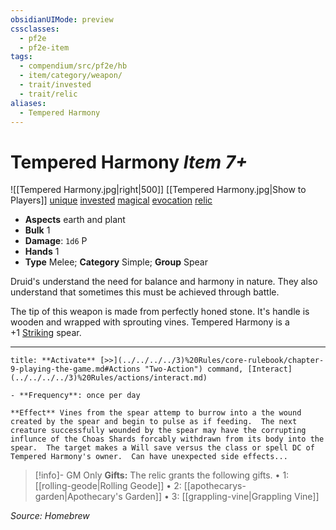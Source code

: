 ```yaml
---
obsidianUIMode: preview
cssclasses:
  - pf2e
  - pf2e-item
tags:
  - compendium/src/pf2e/hb
  - item/category/weapon/
  - trait/invested
  - trait/relic
aliases:
  - Tempered Harmony
---
```

# Tempered Harmony *Item 7+*  
![[Tempered Harmony.jpg|right|500]]
[[Tempered Harmony.jpg|Show to Players]]
[unique](unique.md)  [invested](invested.md)  [magical](magical.md)  [evocation](evocation.md)  [relic](rules/traits/relic.md "Relic Item Trait") 

- **Aspects** earth and plant
- **Bulk** 1
- **Damage**: `1d6` P
- **Hands** 1
- **Type** Melee; **Category** Simple; **Group** Spear

Druid's understand the need for balance and harmony in nature.  They also understand that sometimes this must be achieved through battle.

The tip of this weapon is made from perfectly honed stone.  It's handle is wooden and wrapped with sprouting vines.  Tempered Harmony is a +1 [Striking](striking.md) spear.

---
```ad-embed-ability
title: **Activate** [>>](../../../../3)%20Rules/core-rulebook/chapter-9-playing-the-game.md#Actions "Two-Action") command, [Interact](../../../../3)%20Rules/actions/interact.md)

- **Frequency**: once per day

**Effect** Vines from the spear attemp to burrow into a the wound created by the spear and begin to pulse as if feeding.  The next creature successfully wounded by the spear may have the corrupting influnce of the Choas Shards forcably withdrawn from its body into the spear.  The target makes a Will save versus the class or spell DC of Tempered Harmony's owner.  Can have unexpected side effects...
```

> [!info]- GM Only
> **Gifts:** The relic grants the following gifts.
> • 1: [[rolling-geode|Rolling Geode]]
> • 2: [[apothecarys-garden|Apothecary's Garden]]
> • 3: [[grappling-vine|Grappling Vine]]

*Source: Homebrew*